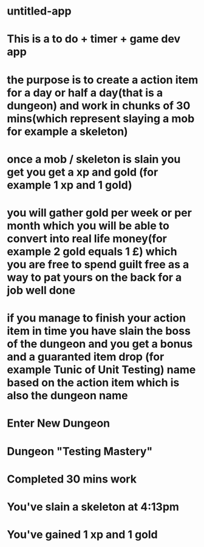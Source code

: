 # untitled-app

# This is a to do + timer + game dev app
# the purpose is to create a action item for a day or half a day(that is a dungeon) and work in chunks of 30 mins(which represent slaying a mob for example a skeleton)
# once a mob / skeleton is slain you get you get a xp and gold (for example 1 xp and 1 gold)
# you will gather gold per week or per month which you will be able to convert into real life money(for example 2 gold equals 1 £) which you are free to spend guilt free as a way to pat yours on the back for a job well done
# if you manage to finish your action item in time you have slain the boss of the dungeon and you get a bonus and a guaranted item drop (for example Tunic of Unit Testing) name based on the action item which is also the dungeon name

# Enter New Dungeon
# Dungeon "Testing Mastery"
# Completed 30 mins work
# You've slain a skeleton at 4:13pm
# You've gained 1 xp and 1 gold
# 
